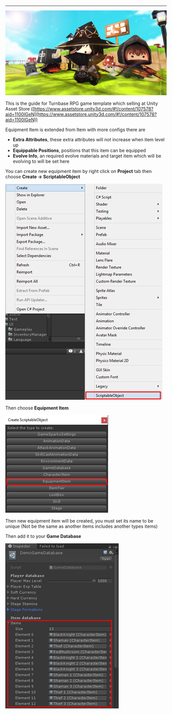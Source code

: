 * * *

![](../images/1-8wsUh8HvDr029jiolcp9A.png)

This is the guide for Turnbase RPG game template which selling at Unity Asset Store ([https://www.assetstore.unity3d.com/#!/content/107578?aid=1100lGeN](https://www.assetstore.unity3d.com/#!/content/107578?aid=1100lGeN))

Equipment Item is extended from Item with more configs there are

*   **Extra Attributes**, these extra attributes will not increase when item level up
*   **Equippable Positions**, positions that this item can be equipped
*   **Evolve Info**, an required evolve materials and target item which will be evolving to will be set here

You can create new equipment item by right click on **Project** tab then choose **Create -> ScriptableObject**

![](../images/0tBakk8Ofdw0UeGL9.png)

Then choose **Equipment Item**

![](../images/0QriXPOWZI2glRb4e.png)

Then new equipment item will be created, you must set its name to be unique (Not be the same as another items includes another types items)

Then add it to your **Game Database**

![](../images/07lCS1KneRjGBJNdC.png)